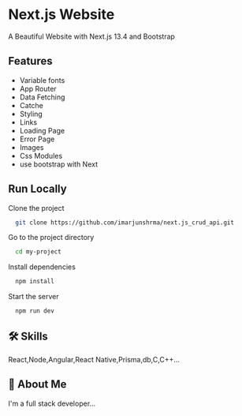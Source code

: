 
# Next.js Website

A Beautiful Website with Next.js 13.4 and Bootstrap



## Features

- Variable fonts
- App Router
- Data Fetching
- Catche
- Styling
- Links
- Loading Page
- Error Page
- Images
- Css Modules
- use bootstrap with Next



## Run Locally

Clone the project

```bash
  git clone https://github.com/imarjunshrma/next.js_crud_api.git
```

Go to the project directory

```bash
  cd my-project
```

Install dependencies

```bash
  npm install
```

Start the server

```bash
  npm run dev
```


## 🛠 Skills
React,Node,Angular,React Native,Prisma,db,C,C++...


## 🚀 About Me
I'm a full stack developer...

